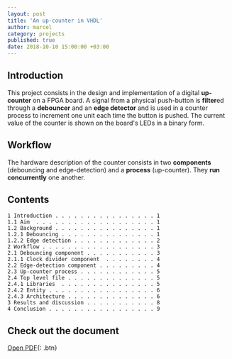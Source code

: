 ```yaml
---
layout: post
title: 'An up-counter in VHDL'
author: marcel
category: projects
published: true
date: 2018-10-10 15:00:00 +03:00
---
```


## Introduction
This project consists in the design and implementation of a digital **up-counter** on a FPGA board. A signal from a physical push-button is **filter**ed through a **debouncer** and an **edge detector** and is used in a counter process to increment one unit each time the button is pushed. The current value of the counter is shown on the board's LEDs in a binary form.

## Workflow
The hardware description of the counter consists in two **components** (debouncing and edge-detection) and a **process** (up-counter). They **run concurrently** one another.

## Contents
```
1 Introduction . . . . . . . . . . . . . . . . 1
1.1 Aim  . . . . . . . . . . . . . . . . . . . 1
1.2 Background . . . . . . . . . . . . . . . . 1
1.2.1 Debouncing . . . . . . . . . . . . . . . 1
1.2.2 Edge detection . . . . . . . . . . . . . 2
2 Workflow . . . . . . . . . . . . . . . . . . 3
2.1 Debouncing component . . . . . . . . . . . 3
2.1.1 Clock divider component  . . . . . . . . 4
2.2 Edge-detection component . . . . . . . . . 4
2.3 Up-counter process . . . . . . . . . . . . 5
2.4 Top level file . . . . . . . . . . . . . . 5
2.4.1 Libraries  . . . . . . . . . . . . . . . 5
2.4.2 Entity . . . . . . . . . . . . . . . . . 6
2.4.3 Architecture . . . . . . . . . . . . . . 6
3 Results and discussion . . . . . . . . . . . 8
4 Conclusion . . . . . . . . . . . . . . . . . 9
```

## Check out the document
[Open PDF](https://1drv.ms/b/s!AtguJR4tix_G9mMSKmsO1Zz_btLQ){: .btn}
